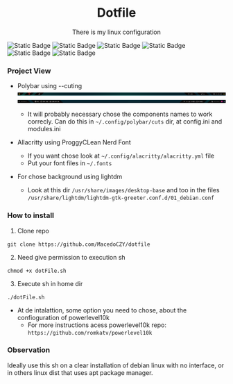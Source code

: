 <h1 align="center"> Dotfile </h1>

<p align="center"> There is my linux configuration </p>

![Static Badge](https://img.shields.io/badge/debian-12-blue?style=for-the-badge) ![Static Badge](https://img.shields.io/badge/i3wm-purple?style=for-the-badge) ![Static Badge](https://img.shields.io/badge/lightdm-white?style=for-the-badge) ![Static Badge](https://img.shields.io/badge/alacritty-brown?style=for-the-badge) ![Static Badge](https://img.shields.io/badge/polybar-orange?style=for-the-badge) ![Static Badge](https://img.shields.io/badge/zsh-gren?style=for-the-badge)

###  Project View
- Polybar using --cuting
![image description](https://github.com/MacedoCZY/dotfile/blob/main/topBar.png)
![image description](https://github.com/MacedoCZY/dotfile/blob/main/botoomBar.png)
  - It will probably necessary chose the components names to work correcly. Can do this in ```~/.config/polybar/cuts``` dir, at config.ini and modules.ini

- Allacritty using ProggyCLean Nerd Font
  - If you want chose look at ```~/.config/alacritty/alacritty.yml``` file
  - Put your font files in ```~/.fonts```
 
- For chose background using lightdm
  - Look at this dir ```/usr/share/images/desktop-base``` and too in the files ```/usr/share/lightdm/lightdm-gtk-greeter.conf.d/01_debian.conf```

###  How to install
1. Clone repo
```
git clone https://github.com/MacedoCZY/dotfile
```
2. Need give permission to execution sh
```
chmod +x dotFile.sh
```
3. Execute sh in home dir
```
./dotFile.sh
```
  - At de intalattion, some option you need to chose, about the confioguration of powerlevel10k
    - For more instructions acess powerlevel10k repo: ```https://github.com/romkatv/powerlevel10k ```

###  Observation
Ideally use this sh on a clear installation of debian linux with no interface, or in others linux dist that uses apt package manager.
